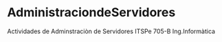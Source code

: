 # AdministraciondeServidores
Actividades de Adminstraciòn de Servidores ITSPe 705-B Ing.Informàtica
